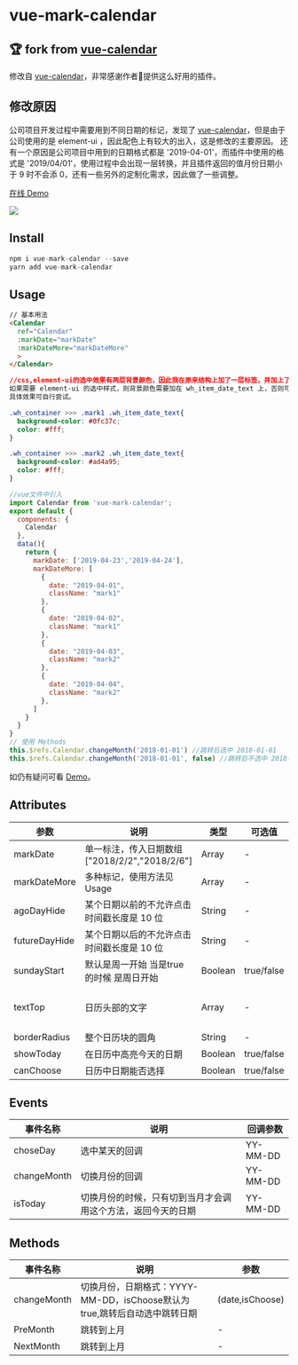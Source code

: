 # vue-mark-calendar

## 🏆 fork from [vue-calendar](https://github.com/zwhGithub/vue-calendar)
修改自 [vue-calendar](https://github.com/zwhGithub/vue-calendar)，非常感谢作者🙏提供这么好用的插件。

## 修改原因
公司项目开发过程中需要用到不同日期的标记，发现了 [vue-calendar](https://github.com/zwhGithub/vue-calendar)，但是由于公司使用的是 element-ui ，因此配色上有较大的出入，这是修改的主要原因。
还有一个原因是公司项目中用到的日期格式都是 '2019-04-01'，而插件中使用的格式是 '2019/04/01'，使用过程中会出现一层转换，并且插件返回的值月份日期小于 9 时不会添 0，还有一些另外的定制化需求，因此做了一些调整。

[在线 Demo](https://evolly.one/demos/vue-mark-calender/index.html)

![](https://personal-1251959693.cos.ap-chengdu.myqcloud.com/2019-04-05-084559.png)

## Install

```javascript
npm i vue-mark-calendar --save
yarn add vue-mark-calendar
```

## Usage
```html
// 基本用法
<Calendar
  ref="Calendar"
  :markDate="markDate"
  :markDateMore="markDateMore"
  >
</Calendar>
```
```css
//css,element-ui的选中效果有两层背景颜色，因此我在原来结构上加了一层标签，并加上了 class：wh_item_date_text，
如果需要 element-ui 的选中样式，则背景颜色需要加在 wh_item_date_text 上，否则可以不加 wh_item_date_text
具体效果可自行尝试。

.wh_container >>> .mark1 .wh_item_date_text{
  background-color: #0fc37c;
  color: #fff;
}

.wh_container >>> .mark2 .wh_item_date_text{
  background-color: #ad4a95;
  color: #fff;
}
```
```javascript
//vue文件中引入
import Calendar from 'vue-mark-calendar';
export default {
  components: {
    Calendar
  },
  data(){
    return {
      markDate: ['2019-04-23','2019-04-24'],
      markDateMore: [
        {
          date: "2019-04-01",
          className: "mark1"
        },
        {
          date: "2019-04-02",
          className: "mark1"
        },
        {
          date: "2019-04-03",
          className: "mark2"
        },
        {
          date: "2019-04-04",
          className: "mark2"
        },
      ]
    }
  }
}
// 使用 Methods
this.$refs.Calendar.changeMonth('2018-01-01') //跳转后选中 2018-01-01
this.$refs.Calendar.changeMonth('2018-01-01', false) //跳转后不选中 2018-01-01
```
如仍有疑问可看 [Demo](./src/views/demo.vue)。

## Attributes

| 参数 | 说明 | 类型 | 可选值 | 默认值 |
| ------ | ------ | ------ | ------ | ------ |
| markDate | 单一标注，传入日期数组["2018/2/2","2018/2/6"] | Array | - | [] |
| markDateMore | 多种标记，使用方法见 Usage | Array | - | [] |
| agoDayHide | 某个日期以前的不允许点击 时间戳长度是 10 位 | String | - | 0 |
| futureDayHide | 某个日期以后的不允许点击 时间戳长度是 10 位 | String | - | 2554387200 |
| sundayStart | 默认是周一开始 当是true的时候 是周日开始 | Boolean | true/false | false |
| textTop | 日历头部的文字 | Array | - | [ '日','一', '二', '三', '四', '五', '六'] |
| borderRadius | 整个日历块的圆角 | String | - | 4px |
| showToday | 在日历中高亮今天的日期 | Boolean | true/false | true |
| canChoose | 日历中日期能否选择 | Boolean | true/false | true |

## Events
| 事件名称 | 说明 | 回调参数 |
| ------ | ------ | ------ |
| choseDay | 选中某天的回调  | YY-MM-DD |
| changeMonth | 切换月份的回调 | YY-MM-DD |
| isToday | 切换月份的时候，只有切到当月才会调用这个方法，返回今天的日期 | YY-MM-DD |
## Methods
| 事件名称 | 说明 | 参数 |
| ------ | ------ | ------ |
| changeMonth | 切换月份，日期格式：YYYY-MM-DD，isChoose默认为 true,跳转后自动选中跳转日期 | (date,isChoose) |
| PreMonth | 跳转到上月 | - |
| NextMonth | 跳转到上月 | - |